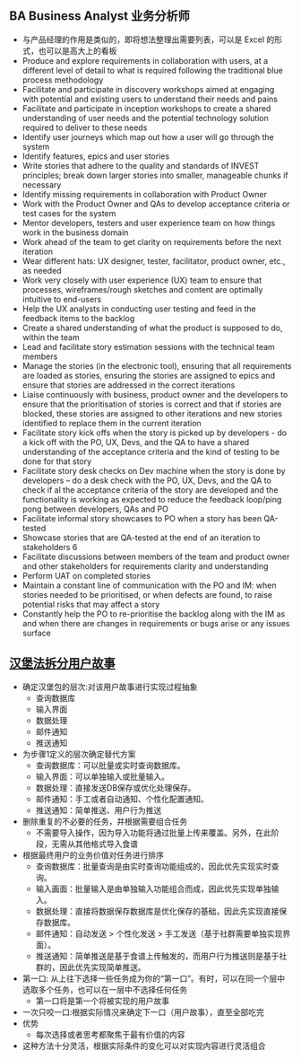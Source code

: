 ## BA Business Analyst 业务分析师

* 与产品经理的作用是类似的，即将想法整理出需要列表，可以是 Excel 的形式，也可以是高大上的看板
* Produce and explore requirements in collaboration with users, at a different level of detail to what is required following the traditional blue process methodology
* Facilitate and participate in discovery workshops aimed at engaging with potential and existing users to understand their needs and pains
* Facilitate and participate in inception workshops to create a shared understanding of user needs and the potential technology solution required to deliver to these needs
* Identify user journeys which map out how a user will go through the system
* Identify features, epics and user stories
* Write stories that adhere to the quality and standards of INVEST principles; break down larger stories into smaller, manageable chunks if necessary
* Identify missing requirements in collaboration with Product Owner
* Work with the Product Owner and QAs to develop acceptance criteria or test cases for the system
* Mentor developers, testers and user experience team on how things work in the business domain
* Work ahead of the team to get clarity on requirements before the next iteration
* Wear different hats: UX designer, tester, facilitator, product owner, etc., as needed
* Work very closely with user experience (UX) team to ensure that processes, wireframes/rough sketches and content are optimally intuitive to end-users
* Help the UX analysts in conducting user testing and feed in the feedback items to the backlog
* Create a shared understanding of what the product is supposed to do, within the team
* Lead and facilitate story estimation sessions with the technical team members
* Manage the stories (in the electronic tool), ensuring that all requirements are loaded as stories, ensuring the stories are assigned to epics and ensure that stories are addressed in the correct iterations
* Liaise continuously with business, product owner and the developers to ensure that the prioritisation of stories is correct and that if stories are blocked, these stories are assigned to other iterations and new stories identified to replace them in the current iteration
* Facilitate story kick offs when the story is picked up by developers - do a kick off with the PO, UX, Devs, and the QA to have a shared understanding of the acceptance criteria and the kind of testing to be done for that story
* Facilitate story desk checks on Dev machine when the story is done by developers – do a desk check with the PO, UX, Devs, and the QA to check if al the acceptance criteria of the story are developed and the functionality is working as expected to reduce the feedback loop/ping pong between developers, QAs and PO
* Facilitate informal story showcases to PO when a story has been QA-tested
* Showcase stories that are QA-tested at the end of an iteration to stakeholders 6
* Facilitate discussions between members of the team and product owner and other stakeholders for requirements clarity and understanding
* Perform UAT on completed stories
* Maintain a constant line of communication with the PO and IM: when stories needed to be prioritised, or when defects are found, to raise potential risks that may affect a story
* Constantly help the PO to re-prioritise the backlog along with the IM as and when there are changes in requirements or bugs arise or any issues surface

## [汉堡法拆分用户故事](https://mp.weixin.qq.com/s/lim4x3ClVuqkKg0lUPu-9w)

* 确定汉堡包的层次:对该用户故事进行实现过程抽象
  - 查询数据库
  - 输入界面
  - 数据处理
  - 邮件通知
  - 推送通知
* 为步骤1定义的层次确定替代方案
  - 查询数据库：可以批量或实时查询数据库。
  - 输入界面：可以单独输入或批量输入。
  - 数据处理：直接发送DB保存或优化处理保存。
  - 邮件通知：手工或者自动通知、个性化配置通知。
  - 推送通知：简单推送、用户行为推送
* 删除重复的不必要的任务，并根据需要组合任务
  - 不需要导入操作，因为导入功能将通过批量上传来覆盖。另外，在此阶段，无需从其他格式导入食谱
* 根据最终用户的业务价值对任务进行排序
  - 查询数据库：批量查询是由实时查询功能组成的，因此优先实现实时查询。
  - 输入画面：批量输入是由单独输入功能组合而成，因此优先实现单独输入。
  - 数据处理：直接将数据保存数据库是优化保存的基础，因此先实现直接保存数据库。
  - 邮件通知：自动发送 > 个性化发送 > 手工发送（基于社群需要单独实现界面）。
  - 推送通知：简单推送是基于食谱上传触发的，而用户行为推送则是基于社群的，因此优先实现简单推送。
* 第一口: 从上往下选择一些任务成为你的“第一口”。有时，可以在同一个层中选取多个任务，也可以在一层中不选择任何任务
  - 第一口将是第一个将被实现的用户故事
* 一次只咬一口:根据实际情况来确定下一口（用户故事），直至全部吃完
* 优势
  - 每次选择或者思考都聚焦于最有价值的内容
* 这种方法十分灵活，根据实际条件的变化可以对实现内容进行灵活组合
